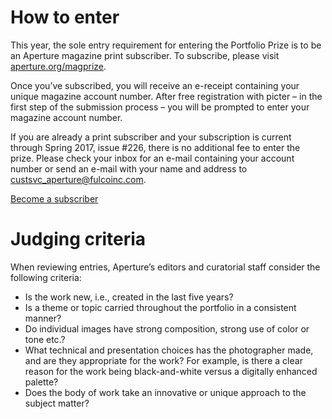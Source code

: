 # How to enter

This year, the sole entry requirement for entering the Portfolio Prize is to be
an Aperture magazine print subscriber. To subscribe, please visit [aperture.org/magprize](http://aperture.org/magprize).

Once you’ve subscribed, you will receive an e-receipt containing your unique magazine
account number. After free registration with picter – in the first step of the submission
process – you will be prompted to enter your magazine account number.

If you are already a print subscriber and your subscription is current through Spring 2017,
issue #226, there is no additional fee to enter the prize. Please check your inbox for an
e-mail containing your account number or send an e-mail with your name and address to
<custsvc_aperture@fulcoinc.com>.

<a href="http://aperture.org/magprize" class="button">Become a subscriber</a>

# Judging criteria

When reviewing entries, Aperture’s editors and curatorial staff consider the following criteria:

- Is the work new, i.e., created in the last five years?
- Is a theme or topic carried throughout the portfolio in a consistent manner?
- Do individual images have strong composition, strong use of color or tone etc.?
- What technical and presentation choices has the photographer made, and are they appropriate for the work?
  For example, is there a clear reason for the work being black-and-white versus a digitally enhanced palette?
- Does the body of work take an innovative or unique approach to the subject matter?
